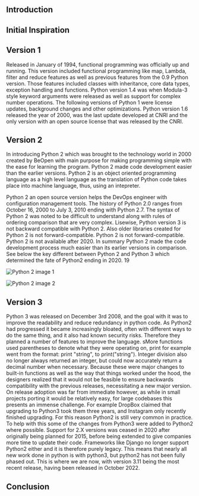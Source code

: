 ## Introduction 



## Initial Inspiration 


## Version 1

Released in January of 1994, functional programming was officially up and running. This version included functional programming 
like map, Lambda, filter and reduce features as well as previous features from the 0.9 Python version. Those features included classes with 
inheritance, core data types, exception handling and functions. Python version 1.4 was when Modula-3 style keyword arguments were released as well 
as support for complex number operations. The following versions of Python 1 were license updates, background changes and other optimizations. 
Python version 1.6 released the year of 2000, was the last update developed at CNRI and the only version with an open source license that was 
released by the CNRI. 


## Version 2 

In introducing Python 2 which was brought to the technology world in 2000 created by BeOpen with main purpose for making programming simple with the 
ease for learning the program. Python 2 made code development easier than the earlier versions. Python 2 is an object oriented programming language
as a high level language as the translation of Python code takes place into machine language, thus, using an intepreter.

Python 2 an open source version helps the DevOps engineer with configuration management tools. The history of Python 2.0 ranges from October 16, 2000
to July 3, 2010 ending with Python 2.7. The syntax of Python 2 was noted to be difficult to understand along with rules of ordering comparison that are
very complex. Lisewise, Python version 3 is not backward compatible with Python 2. Also older libraries created for Python 2 is not forward-compatible.
Python 2 is not forward-compatible. Python 2 is not available after 2020. In summary Python 2 made the code development process much easier than its
earlier versions in comparison. See below the key different between Python 2 and Python 3 which determined the fate of Python2 ending in 2020.
19

![Python 2 image 1](https://www.guru99.com/images/1/032219_1004_Python2vsPy1.png)

![Python 2 image 2](https://learntocodewith.me/wp-content/uploads/2014/06/python-2-vs-3-2018.png)


## Version 3 
Python 3 was released on December 3rd 2008, and the goal with it was to improve the readability and reduce redundancy in python code. As Python2 had progressed it became increasingly bloated, often with different ways to do the same thing, and it also had known security risks. Therefore they planned a number of features to improve the language. sMore functions used parentheses to denote what they were operating on, print for example went from the format: print "string", to print("string"). Integer division also no longer always returned an integer, but could now accurately return a decimal number when necessary. Because these were major changes to built-in functions as well as the way that things worked under the hood, the designers realized that it would not be feasible to ensure backwards compatibility with the previous releases, necessitating a new major version. On release adoption was far from immediate however, as while in small projects porting it would be relatively easy, for large codebases this presents an immense challenge. For example DropBox claimed that upgrading to Python3 took them three years, and Instagram only recently finished upgrading. For this reason Python2 is still very common in practice. To help with this some of the changes from Python3 were added to Python2 where possible. Support for 2.X versions was ceased in 2020 after originally being planned for 2015, before being extended to give companies more time to update their code. Frameworks like Django no longer support Python2 either and it is therefore purely legacy. This means that nearly all new work done in python is with python3, but python2 has not been fully phased out. This is where we are now, with version 3.11 being the most recent release, having been released in October 2022. 


## Conclusion 
